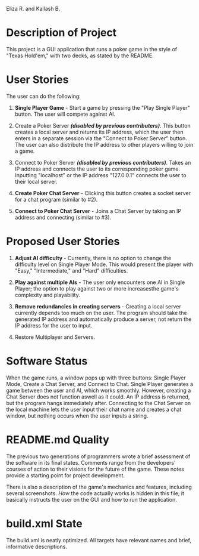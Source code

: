 Eliza R. and Kailash B.


Description of Project
======================

This project is a GUI application that runs a poker game in the style of "Texas Hold'em," with two decks, as stated by the README. 


User Stories
============
	
The user can do the following:
		
1. **Single Player Game** - Start a game by pressing the "Play Single Player" button. The user will compete against AI.

2. Create a Poker Server **_(disabled by previous contributers)_**. This button creates a local server and returns its IP address, which the user then enters in a separate session via the "Connect to Poker Server" button. The user can also distribute the IP address to other players willing to join a game.
	
3. Connect to Poker Server **_(disabled by previous contributers)_**. Takes an IP address and connects the user to its corresponding poker game. Inputting "localhost" or the IP address "127.0.0.1" connects the user to their local server.

4. **Create Poker Chat Server** - Clicking this button creates a socket server for a chat program (similar to #2).
 
5. **Connect to Poker Chat Server** - Joins a Chat Server by taking an IP address and connecting (similar to #3).


Proposed User Stories
=====================

1. **Adjust AI difficulty** - Currently, there is no option to change the difficulty level on Single Player Mode. This would present the player with "Easy," "Intermediate," and "Hard" difficulties.
	
2. **Play against multiple AIs** - The user only encounters one AI in Single Player; the option to play against two or more increasesthe game's complexity and playability.
	
3. **Remove redundancies in creating servers** - Creating a local server
currently depends too much on the user. The program should take the generated IP address and automatically produce a server, not
return the IP address for the user to input.

4. Restore Multiplayer and Servers.


Software Status
===============

When the game runs, a window pops up with three buttons: Single Player Mode, Create a Chat Server, and Connect to Chat. Single Player generates a game between the user and AI, which works smoothly. However, creating a Chat Server does not function aswell as it could. An IP address is returned, but the program hangs immediately after. Connecting to the Chat Server on the local machine lets the user input their chat name and creates a chat window, but nothing occurs when the user inputs a string.


README.md Quality
=================

The previous two generations of programmers wrote a brief assessment of the software in its final states. Comments range from the developers' courses of action to their visions for the future of the game. These notes provide a starting point for project development.

There is also a description of the game's mechanics and features, including several screenshots. _How_ the code actually works is hidden in this file; it basically instructs the user on the GUI and how to run the application.


build.xml State
===============

The build.xml is neatly optimized. All targets have relevant names and brief, informative descriptions. 
